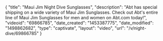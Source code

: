 {
    "title": "Maui Jim Night Dive Sunglasses",
    "description": "Abt has special shipping on a wide variety of Maui Jim Sunglasses. Check out Abt's entire line of Maui Jim Sunglasses for men and women on Abt.com today!",
    "videoid": "69866785",
    "date_created": "1453387775",
    "date_modified": "1498862682",
    "type": "captivate",
    "layout": "video",
    "url": "\/v\/night-dive\/69866785"
}